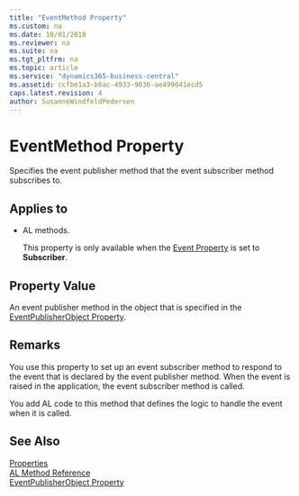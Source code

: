 ```yaml
---
title: "EventMethod Property"
ms.custom: na
ms.date: 10/01/2018
ms.reviewer: na
ms.suite: na
ms.tgt_pltfrm: na
ms.topic: article
ms.service: "dynamics365-business-central"
ms.assetid: ccfbe1a3-b0ac-4933-9036-ae499041ecd5
caps.latest.revision: 4
author: SusanneWindfeldPedersen
---
```


 

# EventMethod Property
Specifies the event publisher method that the event subscriber method subscribes to.  

## Applies to  

-   AL methods.  

     This property is only available when the [Event Property](devenv-event-property.md) is set to **Subscriber**.  

## Property Value  
An event publisher method in the object that is specified in the [EventPublisherObject Property](devenv-eventpublisherobject-property.md).  

## Remarks  
You use this property to set up an event subscriber method to respond to the event that is declared by the event publisher method. When the event is raised in the application, the event subscriber method is called.  

You add AL code to this method that defines the logic to handle the event when it is called.  

<!-- 
For more information about events, see [Subscribing to Events](Subscribing-to-Events.md).
-->
## See Also  
[Properties](devenv-properties.md)  
[AL Method Reference](../methods/devenv-al-method-reference.md)  
[EventPublisherObject Property](devenv-eventpublisherobject-property.md)

<!-- //NAV 
[Events in Microsoft Dynamics NAV](Events-in-Microsoft-Dynamics-NAV.md)  
[Publishing Events](Publishing-Events.md)   
[Raising Events](Raising-Events.md)    
-->
